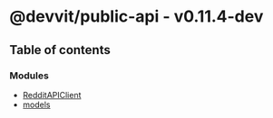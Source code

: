 # @devvit/public-api - v0.11.4-dev

## Table of contents

### Modules

- [RedditAPIClient](modules/RedditAPIClient.md)
- [models](modules/models.md)
